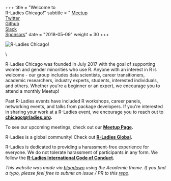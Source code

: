 +++
title = "Welcome to <br/>R-Ladies Chicago!"
subtitle = " [Meetup](https://www.meetup.com/rladies-chicago/) <br/> [Twitter](https://twitter.com/RLadiesChicago) <br/> [Github](https://github.com/rladies-chicago) <br/> [Slack](https://rladies-chicago.slack.com) <br/> [Sponsors](#sponsors)"
date = "2018-05-09"
weight = 30
+++


   
![R-Ladies Chicago!](/img/rladieschi_group_2.png)  
  
     
\  
    
  
R-Ladies Chicago was founded in July 2017 with the goal of supporting women and gender minorities who use R. Anyone with an interest in R is welcome - our group includes data scientists, career transitioners, academic researchers, industry experts, students, interested individuals, and others. Whether you're a beginner or an expert, we encourage you to attend a monthly Meetup!  
  
Past R-Ladies events have included R workshops, career panels, networking events, and talks from package developers. If you're interested in sharing your work at a R-Ladies event, we encourage you to reach out to **[chicago@rladies.org](mailto:chicago@rladies.org).**    
  
To see our upcoming meetings, check out our **[Meetup Page](https://www.meetup.com/rladies-chicago/).**   
  
R-Ladies is a global community! Check out **[R-Ladies Global](https://rladies.org/).**    
  
R-Ladies is dedicated to providing a harassment-free experience for everyone. We do not tolerate harassment of participants in any form. We follow the **[R-Ladies International Code of Conduct](https://github.com/rladies/starter-kit/wiki/Code-of-Conduct).**  
  
   
*This website was made via [blogdown](https://github.com/rstudio/blogdown) using the Academic theme. If you find a typo, please feel free to submit an issue / PR to this [repo](https://github.com/rladies-chicago/rladies-chicago.github.io).* 


